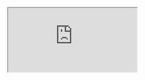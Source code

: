 <iframe src="https://youtube.com/embed"/>

- [Messy File](html/messy-student-performance-analysis.html)
- [Final File](html/final-student-performance-analysis.html)